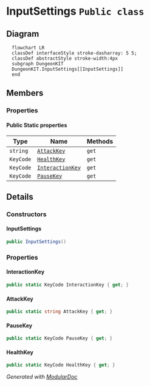 # InputSettings `Public class`

## Diagram
```mermaid
  flowchart LR
  classDef interfaceStyle stroke-dasharray: 5 5;
  classDef abstractStyle stroke-width:4px
  subgraph DungeonKIT
  DungeonKIT.InputSettings[[InputSettings]]
  end
```

## Members
### Properties
#### Public Static properties
| Type | Name | Methods |
| --- | --- | --- |
| `string` | [`AttackKey`](#attackkey) | `get` |
| `KeyCode` | [`HealthKey`](#healthkey) | `get` |
| `KeyCode` | [`InteractionKey`](#interactionkey) | `get` |
| `KeyCode` | [`PauseKey`](#pausekey) | `get` |

## Details
### Constructors
#### InputSettings
```csharp
public InputSettings()
```

### Properties
#### InteractionKey
```csharp
public static KeyCode InteractionKey { get; }
```

#### AttackKey
```csharp
public static string AttackKey { get; }
```

#### PauseKey
```csharp
public static KeyCode PauseKey { get; }
```

#### HealthKey
```csharp
public static KeyCode HealthKey { get; }
```

*Generated with* [*ModularDoc*](https://github.com/hailstorm75/ModularDoc)
